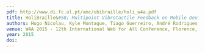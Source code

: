 ```yaml
---
pdf: http://www.di.fc.ul.pt/amc/ubibraille/holi_w4a.pdf
title: HoliBraille&#58; Multipoint Vibrotactile Feedback on Mobile Devices
authors: Hugo Nicolau, Kyle Montague, Tiago Guerreiro, André Rodrigues, Vicki Hanson
venue: W4A 2015 - 12th International Web for All Conference, Florence, Italy, May, 2015
year: 2015
doi: 
---
```

